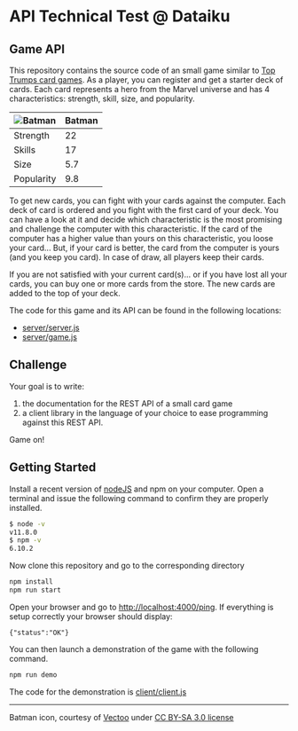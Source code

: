 # API Technical Test @ Dataiku

## Game API

This repository contains the source code of an small game similar to [Top Trumps card games](https://en.wikipedia.org/wiki/Top_Trumps). As a player, you can register and get a starter deck of cards.
Each card represents a hero from the Marvel universe and has 4 characteristics: strength, skill, size, and popularity.

![Batman](https://github.com/dataiku/api-challenge/blob/master/resources/batman.png) | Batman
------------ | -------------
Strength | 22
Skills | 17
Size | 5.7
Popularity | 9.8

To get new cards, you can fight with your cards against the computer. Each deck of card is ordered and you fight with the first card of your deck. You can have a look at
it and decide which characteristic is the most promising and challenge the computer with this characteristic. If the card of the computer has a higher
value than yours on this characteristic, you loose your card... But, if your card is better, the card from the computer is yours (and you keep you card).
In case of draw, all players keep their cards.

If you are not satisfied with your current card(s)... or if you have lost all your cards, you can buy one or more cards from the store. The new cards are added to the top of your deck.

The code for this game and its API can be found in the following locations: 
  - [server/server.js](https://github.com/dataiku/api-challenge/tree/master/server/server.js)
  - [server/game.js](https://github.com/dataiku/api-challenge/tree/master/server/game.js)

## Challenge

Your goal is to write:
 1. the documentation for the REST API of a small card game
 1. a client library in the language of your choice to ease programming against this REST API.

Game on!

## Getting Started
Install a recent version of [nodeJS](https://nodejs.org/en/download/) and npm on your computer. Open a terminal and issue the following command to confirm they are properly installed.
```sh
$ node -v
v11.8.0
$ npm -v
6.10.2
```

Now clone this repository and go to the corresponding directory
```sh
npm install
npm run start
```

Open your browser and go to [http://localhost:4000/ping](http://localhost:4000/ping). If everything is setup correctly your browser should display:
```
{"status":"OK"}
```

You can then launch a demonstration of the game with the following command.
```sh
npm run demo
```
The code for the demonstration is [client/client.js](https://github.com/dataiku/api-challenge/tree/master/client/client.js)

----
Batman icon, courtesy of [Vectoo](https://www.iconfinder.com/icons/2525034/batman_halloween_hero_super_hero_icon) under [CC BY-SA 3.0 license](https://creativecommons.org/licenses/by-sa/3.0/)
